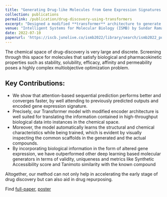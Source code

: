 ```yaml
---
title: "Generating Drug-like Molecules from Gene Expression Signatures using Transformers"
collection: publications
permalink: /publication/drug-discovery-using-transformers
excerpt: "Designed a modified **transformer** architecture to generate many **drug-like molecules** that can induce a desired transcriptomic profile based on **gene-expression** signatures. Outperformed then state-of-the-art 2-staged GAN model by ∼40% in validity, uniqueness, ∼30% in synthesizability, ∼10% in similarity metrics of generated molecules. Upon evaluating our model on unseen gene expression signatures (even disease-associated), we observed that the molecules generated by our model are not only similar to the actual compounds to a reasonable extent, but the model also learns certain structural and chemical features that are responsible for specific alterations in gene expression. Find [full-paper](https://drive.google.com/file/d/1vX8XD287tBKwLgkcCn0zyrv7pLX4lqhA/view?usp=sharing)."
venue: "Intelligent Systems for Molecular Biology (ISMB) by Sundar Raman P, Prashant G"
date: 2022-07-10
paperurl: 'https://iscb.junolive.co/ismb2022/library/search/ismb2022_poster_751'
---
```


The chemical space of drug-discovery is very large and discrete. Screening through this space for molecules that satisfy biological and pharmacokinetic properties such as stability, solubility, efficacy, affinity and permeability poses a highly complex multiobjective optimization problem. 

## Key Contributions:
* We show that attention-based sequential prediction performs better and converges faster, by well attending to previously predicted outputs and encoded gene expression signature. 
* Precisely, our Transformer model with modified encoder architecture is well suited for translating the information contained in high-throughput biological data into instances in the chemical space. 
* Moreover, the model automatically learns the structural and chemical characteristics while being trained, which is evident by visually inspecting the common scaffolds in the generated and the actual compounds.
* By incorporating biological information in the form of altered gene expression, we have outperformed other deep learning based molecular generators in terms of validity, uniqueness and metrics like Synthetic Accessibility score and Tanimoto similarity with the known compound
 
 
Altogether, our method can not only help in accelerating the early stage of drug discovery but can also aid in drug repurposing. 

Find [full-paper](https://drive.google.com/file/d/1vX8XD287tBKwLgkcCn0zyrv7pLX4lqhA/view?usp=sharing), [poster](https://iscb.junolive.co/ismb2022/library/search/ismb2022_poster_751)
